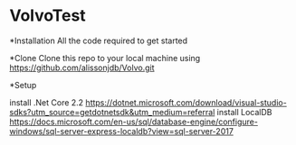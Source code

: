 # VolvoTest
*Installation
  All the code required to get started

*Clone
  Clone this repo to your local machine using https://github.com/alissonjdb/Volvo.git
  
*Setup

  install .Net Core 2.2 https://dotnet.microsoft.com/download/visual-studio-sdks?utm_source=getdotnetsdk&utm_medium=referral
  install LocalDB https://docs.microsoft.com/en-us/sql/database-engine/configure-windows/sql-server-express-localdb?view=sql-server-2017
